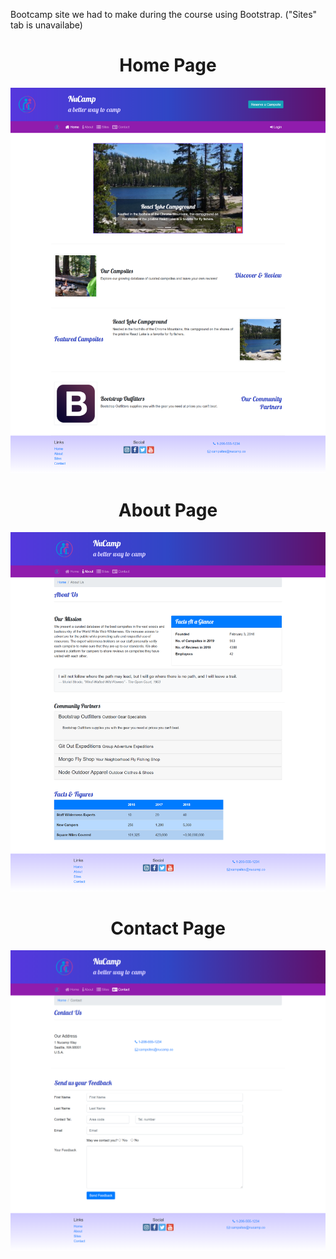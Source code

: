 Bootcamp site we had to make during the course using Bootstrap. ("Sites" tab is unavailabe)  

<h1 align="center"> Home Page </h1>

![](images/home.png)

<h1 align="center"> About Page </h1>

![](images/about.png)

<h1 align="center"> Contact Page </h1>

![](images/contact.png)
